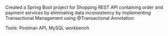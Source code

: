 Created a Spring Boot project for Shopping REST API containing order and payment services by eliminating data inconsistency by implementing Transactional Management using @Transactional Annotation

Tools: Postman API, MySQL workbench
